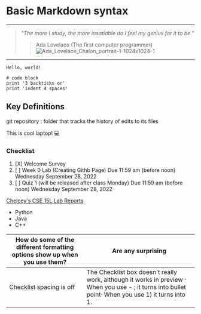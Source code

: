 # **Basic Markdown syntax**
---
> *"The more I study, the more insatiable do I feel my genius for it to be."*
> 
>> Ada Lovelace (The first computer programmer) ![Ada_Lovelace_Chalon_portrait-1-1024x1024-1](https://user-images.githubusercontent.com/71199896/192131276-513cd686-aa0a-4035-8626-a876fff35017.jpg)

***

`Hello, world!`

```
# code block
print '3 backticks or'
print 'indent 4 spaces'
```

## Key Definitions
git repository
: folder that tracks the history of edits to its files

This is cool laptop! :computer:

### Checklist
1) [X] Welcome Survey
2) [ ] Week 0 Lab (Creating Githb Page) Due 11:59 am (before noon) Wednesday September 28, 2022
3) [ ] Quiz 1 (will be released after class Monday) Due 11:59 am (before noon) Wednesday September 28, 2022

[Chelcey's CSE 15L Lab Reports](https://chelcey.github.io/cse15l-lab-reports/index.html)

- Python
- Java
- C++

| How do some of the different formatting options show up when you use them? | Are any surprising |
| ----------- | ----------- |
| Checklist spacing is off | The Checklist box doesn't really work, although it works in preview · When you use - ; it turns into bullet point· When you use 1) it turns into 1.|
